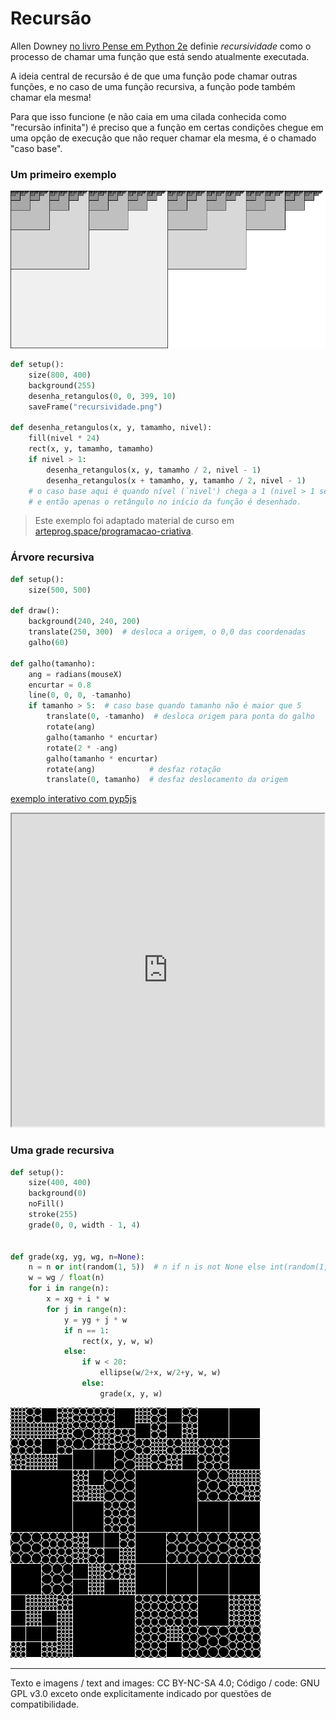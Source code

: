# Recursão

Allen Downey [no livro Pense em Python 2e](https://penseallen.github.io/PensePython2e/05-cond-recur.html#termo:recursividade) definie *recursividade* como o processo de chamar uma função que está sendo atualmente executada.

A ideia central de recursão é de que uma função pode chamar outras funções, e no caso de uma função recursiva, a função pode também chamar ela mesma!

Para que isso funcione (e não caia em uma cilada conhecida como "recursão infinita") é preciso que a função em certas condições chegue em uma opção de execução que não requer chamar ela mesma, é o chamado "caso base".

### Um primeiro exemplo

![imagem1](assets/recursividade.png)

```python
def setup():
    size(800, 400)
    background(255)
    desenha_retangulos(0, 0, 399, 10)
    saveFrame("recursividade.png")

def desenha_retangulos(x, y, tamamho, nivel):
    fill(nivel * 24)
    rect(x, y, tamamho, tamamho)
    if nivel > 1:
        desenha_retangulos(x, y, tamamho / 2, nivel - 1)
        desenha_retangulos(x + tamamho, y, tamamho / 2, nivel - 1)
    # o caso base aqui é quando nível (`nivel') chega a 1 (nivel > 1 se torna falso)
    # e então apenas o retângulo no início da função é desenhado.
```

> Este exemplo foi adaptado material de curso em [arteprog.space/programacao-criativa](https://arteprog.space/programacao-criativa/).


### Árvore recursiva

```python
def setup():
    size(500, 500)
 
def draw():
    background(240, 240, 200)
    translate(250, 300)  # desloca a origem, o 0,0 das coordenadas
    galho(60)
    
def galho(tamanho):
    ang = radians(mouseX)
    encurtar = 0.8
    line(0, 0, 0, -tamanho)  
    if tamanho > 5:  # caso base quando tamanho não é maior que 5
        translate(0, -tamanho)  # desloca origem para ponta do galho
        rotate(ang)
        galho(tamanho * encurtar)  
        rotate(2 * -ang)
        galho(tamanho * encurtar) 
        rotate(ang)            # desfaz rotação
        translate(0, tamanho)  # desfaz deslocamento da origem
```

[exemplo interativo com pyp5js](https://abav.lugaralgum.com/sketch-a-day/2019/sketch_191025pybr2019/index.html)

<iframe src="https://abav.lugaralgum.com/sketch-a-day/2019/sketch_191025pybr2019/index.html" width=500 height=500></iframe>


### Uma grade recursiva

```python
def setup():
    size(400, 400)
    background(0)
    noFill()
    stroke(255)
    grade(0, 0, width - 1, 4)
    

def grade(xg, yg, wg, n=None):
    n = n or int(random(1, 5))  # n if n is not None else int(random(1, 5))
    w = wg / float(n)
    for i in range(n):
        x = xg + i * w
        for j in range(n):
            y = yg + j * w
            if n == 1:
                rect(x, y, w, w)
            else:
                if w < 20:
                    ellipse(w/2+x, w/2+y, w, w)
                else:
                    grade(x, y, w)
```

![](assets/grade_recursiva.png)


---
Texto e imagens / text and images: CC BY-NC-SA 4.0; Código / code: GNU GPL v3.0 exceto onde explicitamente indicado por questões de compatibilidade.

